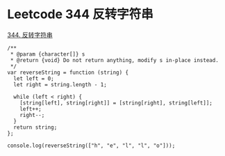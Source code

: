 # Leetcode 344 反转字符串

[344. 反转字符串](https://leetcode-cn.com/problems/reverse-string/)


```
/**
 * @param {character[]} s
 * @return {void} Do not return anything, modify s in-place instead.
 */
var reverseString = function (string) {
  let left = 0;
  let right = string.length - 1;

  while (left < right) {
    [string[left], string[right]] = [string[right], string[left]];
    left++;
    right--;
  }
  return string;
};

console.log(reverseString(["h", "e", "l", "l", "o"]));
```
